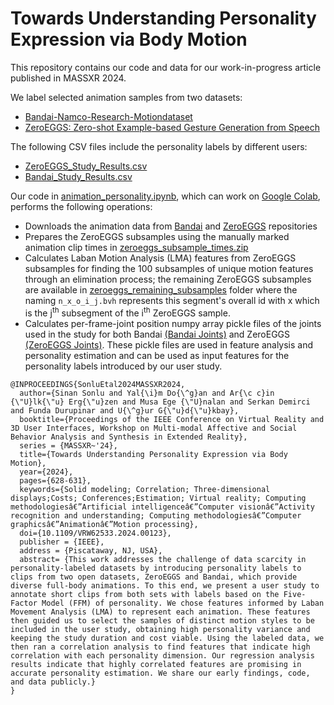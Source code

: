 # Towards Understanding Personality Expression via Body Motion
This repository contains our code and data for our work-in-progress article published in MASSXR 2024.

We label selected animation samples from two datasets:
- [Bandai-Namco-Research-Motiondataset](https://github.com/BandaiNamcoResearchInc/Bandai-Namco-Research-Motiondataset.git)
- [ZeroEGGS: Zero-shot Example-based Gesture Generation from Speech](https://github.com/ubisoft/ubisoft-laforge-ZeroEGGS.git)

The following CSV files include the personality labels by different users:
- [ZeroEGGS_Study_Results.csv](ZeroEGGS_Study_Results.csv)
- [Bandai_Study_Results.csv](Bandai_Study_Results.csv)

Our code in [animation_personality.ipynb](animation_personality.ipynb), which can work on [Google Colab](https://colab.research.google.com/), performs the following operations:
- Downloads the animation data from [Bandai](https://github.com/BandaiNamcoResearchInc/Bandai-Namco-Research-Motiondataset.git) and [ZeroEGGS](https://github.com/ubisoft/ubisoft-laforge-ZeroEGGS.git) repositories
- Prepares the ZeroEGGS subsamples using the manually marked animation clip times in [zeroeggs_subsample_times.zip](zeroeggs_subsample_times.zip)
- Calculates Laban Motion Analysis (LMA) features from ZeroEGGS subsamples for finding the 100 subsamples of unique motion features through an elimination process; the remaining ZeroEGGS subsamples are available in [zeroeggs_remaining_subsamples](zeroeggs_remaining_subsamples) folder where the naming `n_x_o_i_j.bvh` represents this segment's overall id with x which is the j<sup>th</sup> subsegment of the i<sup>th</sup> ZeroEGGS sample.
- Calculates per-frame-joint position numpy array pickle files of the joints used in the study for both Bandai [(Bandai Joints)](bandai_joints.pickle) and ZeroEGGS [(ZeroEGGS Joints)](zeroeggs_joints.pickle). These pickle files are used in feature analysis and personality estimation and can be used as input features for the personality labels introduced by our user study.

```
@INPROCEEDINGS{SonluEtal2024MASSXR2024,
  author={Sinan Sonlu and Yal{\i}m Do{\^g}an and Ar{\c c}in {\"U}lk{\"u} Erg{\"u}zen and Musa Ege {\"U}nalan and Serkan Demirci and Funda Durupinar and U{\^g}ur G{\"u}d{\"u}kbay},
  booktitle={Proceedings of the IEEE Conference on Virtual Reality and 3D User Interfaces, Workshop on Multi-modal Affective and Social Behavior Analysis and Synthesis in Extended Reality}, 
  series = {MASSXR~'24},
  title={Towards Understanding Personality Expression via Body Motion}, 
  year={2024},
  pages={628-631},
  keywords={Solid modeling; Correlation; Three-dimensional displays;Costs; Conferences;Estimation; Virtual reality; Computing methodologiesâ€”Artificial intelligenceâ€”Computer visionâ€”Activity recognition and understanding; Computing methodologiesâ€”Computer graphicsâ€”Animationâ€”Motion processing},
  doi={10.1109/VRW62533.2024.00123},
  publisher = {IEEE},
  address = {Piscataway, NJ, USA},
  abstract= {This work addresses the challenge of data scarcity in personality-labeled datasets by introducing personality labels to clips from two open datasets, ZeroEGGS and Bandai, which provide diverse full-body animations. To this end, we present a user study to annotate short clips from both sets with labels based on the Five-Factor Model (FFM) of personality. We chose features informed by Laban Movement Analysis (LMA) to represent each animation. These features then guided us to select the samples of distinct motion styles to be included in the user study, obtaining high personality variance and keeping the study duration and cost viable. Using the labeled data, we then ran a correlation analysis to find features that indicate high correlation with each personality dimension. Our regression analysis results indicate that highly correlated features are promising in accurate personality estimation. We share our early findings, code, and data publicly.}
}
```
